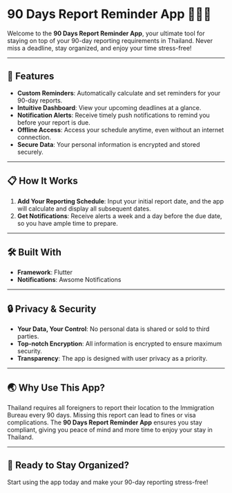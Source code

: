 # 90 Days Report Reminder App 📅🇹🇭

Welcome to the **90 Days Report Reminder App**, your ultimate tool for staying on top of your 90-day reporting requirements in Thailand. Never miss a deadline, stay organized, and enjoy your time stress-free!

---

## 🚀 Features

- **Custom Reminders**: Automatically calculate and set reminders for your 90-day reports.
- **Intuitive Dashboard**: View your upcoming deadlines at a glance.
- **Notification Alerts**: Receive timely push notifications to remind you before your report is due.
- **Offline Access**: Access your schedule anytime, even without an internet connection.
- **Secure Data**: Your personal information is encrypted and stored securely.

---

## 📋 How It Works

1. **Add Your Reporting Schedule**: Input your initial report date, and the app will calculate and display all subsequent dates.
2. **Get Notifications**: Receive alerts a week and a day before the due date, so you have ample time to prepare.

---

## 🛠️ Built With

- **Framework**: Flutter
- **Notifications**: Awsome Notifications

---

## 🔒 Privacy & Security

- **Your Data, Your Control**: No personal data is shared or sold to third parties.
- **Top-notch Encryption**: All information is encrypted to ensure maximum security.
- **Transparency**: The app is designed with user privacy as a priority.

---

## 🌏 Why Use This App?

Thailand requires all foreigners to report their location to the Immigration Bureau every 90 days. Missing this report can lead to fines or visa complications. The **90 Days Report Reminder App** ensures you stay compliant, giving you peace of mind and more time to enjoy your stay in Thailand.

---

## 🎉 Ready to Stay Organized?

Start using the app today and make your 90-day reporting stress-free!